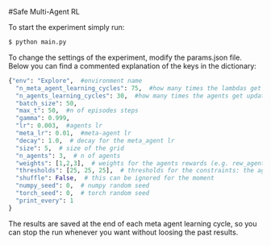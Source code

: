 #Safe Multi-Agent RL

To start the experiment simply run:
```bash
$ python main.py
```

To change the settings of the experiment, modify the params.json file. Below you can find a commented explanation of 
the keys in the dictionary:

```python
{"env": "Explore",  #environment name
  "n_meta_agent_learning_cycles": 75,  #how many times the lambdas get updated
  "n_agents_learning_cycles": 30,  #how many times the agents get updated within lambdas updates
  "batch_size": 50, 
  "max_t": 50,  #n of episodes steps
  "gamma": 0.999,
  "lr": 0.003,  #agents lr
  "meta_lr": 0.01,  #meta-agent lr
  "decay": 1.0,  # decay for the meta_agent lr
  "size": 5,  # size of the grid
  "n_agents": 3,  # n of agents
  "weights": [1,2,3],  # weights for the agents rewards (e.g. rew_agent_0 = reward[0]*weights[0])
  "thresholds": [25, 25, 25],  # thresholds for the constraints: the agent 0 shouldn't move more than thresholds[0] steps'
  "shuffle": False,  # this can be ignored for the moment
  "numpy_seed": 0,  # numpy random seed
  "torch_seed": 0,  # torch random seed
  "print_every": 1 
}
```

The results are saved at the end of each meta agent learning cycle, so you can stop the run whenever you want without loosing
the past results.